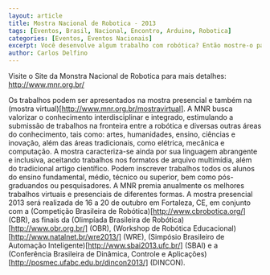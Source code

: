 ```yaml
---
layout: article
title: Mostra Nacional de Robotica - 2013
tags: [Eventos, Brasil, Nacional, Encontro, Arduino, Robotica]
categories: [Eventos, Eventos Nacionais]
excerpt: Você desenvolve algum trabalho com robótica? Então mostre-o para o Brasil. A Mostra Nacional de Robótica (MNR) é a maior mostra de trabalhos de robótica do país.
author: Carlos Delfino
---
```

Visite o Site da Monstra Nacional de Robotica para mais detalhes: http://www.mnr.org.br/

Os trabalhos podem ser apresentados na mostra presencial e também na (mostra virtual)[http://www.mnr.org.br/mostravirtual].
A MNR busca valorizar o conhecimento interdisciplinar e integrado, estimulando a submissão
de trabalhos na fronteira entre a robótica e diversas outras áreas do conhecimento, tais
como: artes, humanidades, ensino, ciências e inovação, além das áreas tradicionais, como
elétrica, mecânica e computação. A mostra caracteriza-se ainda por sua linguagem
abrangente e inclusiva, aceitando trabalhos nos formatos de arquivo multimídia, além do
tradicional artigo científico. Podem inscrever trabalhos todos os alunos do ensino
fundamental, médio, técnico ou superior, bem como pós-graduandos ou pesquisadores. A MNR
premia anualmente os melhores trabalhos virtuais e presenciais de diferentes formas.
A mostra presencial 2013 será realizada de 16 a 20 de outubro em Fortaleza, CE, em
conjunto com a (Competição Brasileira de Robótica)[http://www.cbrobotica.org/] (CBR), as finais da (Olimpíada Brasileira
de Robótica)[http://www.obr.org.br/] (OBR), (Workshop de Robótica Educacional)[http://www.natalnet.br/wre2013/] (WRE), (Simpósio Brasileiro de
Automação Inteligente)[http://www.sbai2013.ufc.br/] (SBAI) e a (Conferência Brasileira de Dinâmica, Controle e Aplicações)[http://posmec.ufabc.edu.br/dincon2013/]
(DINCON).

